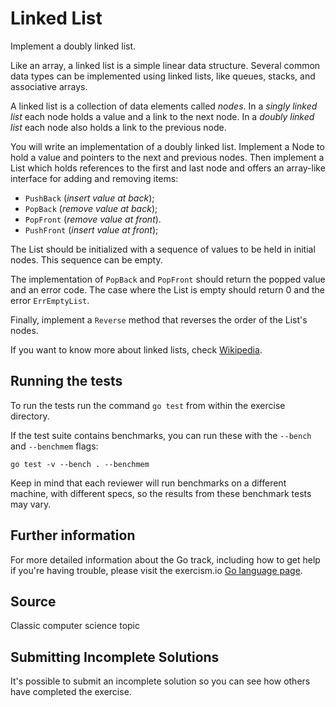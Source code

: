 # Linked List

Implement a doubly linked list.

Like an array, a linked list is a simple linear data structure. Several
common data types can be implemented using linked lists, like queues,
stacks, and associative arrays.

A linked list is a collection of data elements called *nodes*. In a
*singly linked list* each node holds a value and a link to the next node.
In a *doubly linked list* each node also holds a link to the previous
node.

You will write an implementation of a doubly linked list. Implement a
Node to hold a value and pointers to the next and previous nodes. Then
implement a List which holds references to the first and last node and
offers an array-like interface for adding and removing items:

* `PushBack` (*insert value at back*);
* `PopBack` (*remove value at back*);
* `PopFront` (*remove value at front*).
* `PushFront` (*insert value at front*);

The List should be initialized with a sequence of values to be held in
initial nodes. This sequence can be empty.

The implementation of `PopBack` and `PopFront` should return the popped
value and an error code. The case where the List is empty should return
0 and the error `ErrEmptyList`.

Finally, implement a `Reverse` method that reverses the order of the List's
nodes.

If you want to know more about linked lists, check [Wikipedia](https://en.wikipedia.org/wiki/Linked_list).

## Running the tests

To run the tests run the command `go test` from within the exercise directory.

If the test suite contains benchmarks, you can run these with the `--bench` and `--benchmem`
flags:

    go test -v --bench . --benchmem

Keep in mind that each reviewer will run benchmarks on a different machine, with
different specs, so the results from these benchmark tests may vary.

## Further information

For more detailed information about the Go track, including how to get help if
you're having trouble, please visit the exercism.io [Go language page](http://exercism.io/languages/go/resources).

## Source

Classic computer science topic

## Submitting Incomplete Solutions
It's possible to submit an incomplete solution so you can see how others have completed the exercise.
